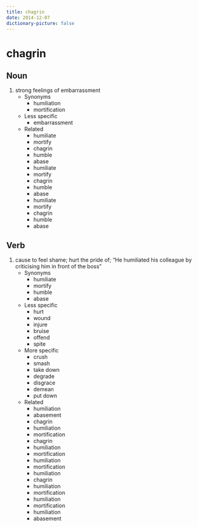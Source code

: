 ```yaml
---
title: chagrin
date: 2014-12-07
dictionary-picture: false
---
```


# chagrin


## Noun

1. strong feelings of embarrassment
	- Synonyms
		- humiliation
		- mortification
	- Less specific
		- embarrassment
	- Related
		- humiliate
		- mortify
		- chagrin
		- humble
		- abase
		- humiliate
		- mortify
		- chagrin
		- humble
		- abase
		- humiliate
		- mortify
		- chagrin
		- humble
		- abase

## Verb

1. cause to feel shame; hurt the pride of; “He humiliated his colleague by criticising him in front of the boss”
	- Synonyms
		- humiliate
		- mortify
		- humble
		- abase
	- Less specific
		- hurt
		- wound
		- injure
		- bruise
		- offend
		- spite
	- More specific
		- crush
		- smash
		- take down
		- degrade
		- disgrace
		- demean
		- put down
	- Related
		- humiliation
		- abasement
		- chagrin
		- humiliation
		- mortification
		- chagrin
		- humiliation
		- mortification
		- humiliation
		- mortification
		- humiliation
		- chagrin
		- humiliation
		- mortification
		- humiliation
		- mortification
		- humiliation
		- abasement
